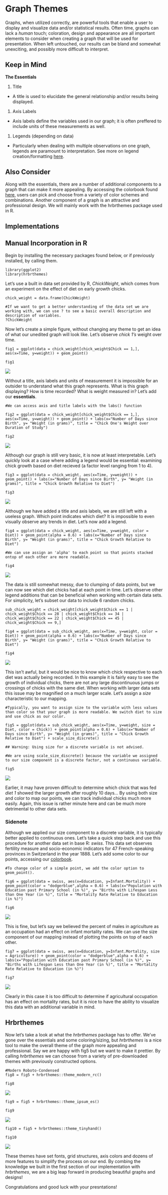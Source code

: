 Graph Themes
============

Graphs, when utilized correctly, are powerful tools that enable a user
to display and visualize data and/or statistical results. Often time,
graphs can lack a *human* touch; coloration, design and appearance are
all important elements to consider when creating a graph that will be
used for presentation. When left untouched, our results can be bland and
somewhat unexciting, and possibly more difficult to interpret.

Keep in Mind
------------

**The Essentials**

1.  Title

-   A title is used to elucidate the general relationship and/or results
    being displayed.

1.  Axis Labels

-   Axis labels define the variables used in our graph; it is often
    preffered to include units of these measurements as well.

1.  Legends (depending on data)

-   Particularly when dealing with multiple observations on one graph,
    legends are paramount to interpretation. See more on legend
    creation/formatting
    [here](https://lost-stats.github.io/Presentation/formatting_graph_legends.html).

Also Consider
-------------

Along with the essentials, there are a number of additional components
to a graph that can make it more appealing. By accessing the colorbook
found [here](http://sape.inf.usi.ch/quick-reference/ggplot2/colour),
users can pick and choose from a variety of color schemes and
combinations. Another component of a graph is an attractive and
professional design. We will mainly work with the hrbrthemes package
used in R.

Implementations
---------------

Manual Incorporation in R
-------------------------

Begin by installing the necessary packages found below, or if previously
installed, by calling them.

    library(ggplot2)
    library(hrbrthemes)

Let’s use a built in data set provided by R, *ChickWeight*, which comes
from an experiment on the effect of diet on early growth chicks.

    chick_weight = data.frame(ChickWeight)

    #If we want to get a better understanding of the data set we are working with, we can use ? to see a basic overall description and description of variables.
    ?ChickWeight

Now let’s create a simple figure, without changing any theme to get an
idea of what our unedited graph will look like. Let’s observe *chick
1’s* weight over time.

    fig1 = ggplot(data = chick_weight[chick_weight$Chick == 1,], aes(x=Time, y=weight)) + geom_point()

    fig1

![](graph_themes_files/figure-markdown_strict/unnamed-chunk-3-1.png)

Without a title, axis labels and units of measurement it is impossible
for an outsider to understand what this graph represents. What is this
graph displaying? How is time recorded? What is weight measured in?
Let’s add our **essentials**.

    #We can access axis and title labels with the labs() function

    fig2 = ggplot(data = chick_weight[chick_weight$Chick == 1,], aes(x=Time, y=weight)) + geom_point() + labs(x="Number of Days since Birth", y= "Weight (in grams)", title = "Chick One's Weight over Duration of Study")

    fig2

![](graph_themes_files/figure-markdown_strict/unnamed-chunk-4-1.png)

Although our graph is still very basic, it is now at least
interpretable. Let’s quickly look at a case where adding a legend would
be essential: examining chick growth based on diet recieved (a factor
level ranging from 1 to 4).

    fig3 = ggplot(data = chick_weight, aes(x=Time, y=weight)) + geom_point() + labs(x="Number of Days since Birth", y= "Weight (in grams)", title = "Chick Growth Relative to Diet")

    fig3

![](graph_themes_files/figure-markdown_strict/unnamed-chunk-5-1.png)

Although we have added a title and axis labels, we are still left with a
useless graph. Which point indicates which diet? It is impossible to
even visually observe any trends in diet. Let’s now add a legend.

    fig4 = ggplot(data = chick_weight, aes(x=Time, y=weight, color = Diet)) + geom_point(alpha = 0.6) + labs(x="Number of Days since Birth", y= "Weight (in grams)", title = "Chick Growth Relative to Diet")

    #We can use assign an 'alpha' to each point so that points stacked ontop of each other are more readable.

    fig4

![](graph_themes_files/figure-markdown_strict/unnamed-chunk-6-1.png)

The data is still somewhat messy, due to clumping of data points, but we
can now see which diet chicks had at each point in time. Let’s observe
other legend additions that can be beneficial when working with certain
data sets. For simplicity, let’s subset our data to include 6 random
chicks.

    sub_chick_weight = chick_weight[chick_weight$Chick == 1 | chick_weight$Chick == 28 | chick_weight$Chick == 34 | chick_weight$Chick == 22 | chick_weight$Chick == 45 | chick_weight$Chick == 9,]

    fig4 = ggplot(data = sub_chick_weight, aes(x=Time, y=weight, color = Diet)) + geom_point(alpha = 0.6) + labs(x="Number of Days since Birth", y= "Weight (in grams)", title = "Chick Growth Relative to Diet")

    fig4

![](graph_themes_files/figure-markdown_strict/unnamed-chunk-7-1.png)

This isn’t awful, but it would be nice to know which chick respective to
each diet was actually being recorded. In this example it is fairly easy
to see the growth of individual chicks, there are not any large
discontinuous jumps or crossings of chicks with the same diet. When
working with larger data sets this issue may be magnified on a much
larger scale. Let’s assign a *size* characteristic to our mapping.

    #Typically, you want to assign size to the variable with less values than color so that your graph is more readable. We switch diet to size and use chick as our color.

    fig5 = ggplot(data = sub_chick_weight, aes(x=Time, y=weight, size = Diet, color = Chick)) + geom_point(alpha = 0.6) + labs(x="Number of Days since Birth", y= "Weight (in grams)", title = "Chick Growth Relative to Diet") + scale_size_discrete()

    ## Warning: Using size for a discrete variable is not advised.

    #We are using scale_size_discrete() because the variable we assigned to our size component is a discrete factor, not a continuous variable.

    fig5

![](graph_themes_files/figure-markdown_strict/unnamed-chunk-8-1.png)

Earlier, it may have proven difficult to determine which chick that was
fed *diet 1* showed the larger growth after roughly 10 days… By using
both size and color to map our points, we can track individual chicks
much more easily. Again, this issue is rather minute here and can be
much more detrimental to other data sets.

### Sidenote

Although we applied our size component to a discrete variable, it is
typically better applied to continuous ones. Let’s take a quick step
back and use this procedure for another data set in base R: *swiss*.
This data set observes fertility measure and socio-economic indicators
for 47 French-speaking provinces in Switzerland in the year 1888. Let’s
add some color to our points, accessing our
[colorbook](http://sape.inf.usi.ch/quick-reference/ggplot2/colour).

    #To change color of a simple point, we add the color option to geom_point().

    fig6 = ggplot(data = swiss, aes(x=Education, y=Infant.Mortality)) + geom_point(color = "dodgerblue",alpha = 0.6) + labs(x="Population with Education past Primary School (in %)", y= "Births with Lifespan Less than One Year (in %)", title = "Mortality Rate Relative to Education (in %)")

    fig6

![](graph_themes_files/figure-markdown_strict/unnamed-chunk-9-1.png)

This is fine, but let’s say we believed the percent of males in
agriculture as an occupation had an effect on infant mortality rates. We
can use the size component of our mapping instead of plotting the points
on top of each other.

    fig7 = ggplot(data = swiss, aes(x=Education, y=Infant.Mortality, size = Agriculture)) + geom_point(color = "dodgerblue",alpha = 0.6) + labs(x="Population with Education past Primary School (in %)", y= "Births with Lifespan Less than One Year (in %)", title = "Mortality Rate Relative to Education (in %)")

    fig7

![](graph_themes_files/figure-markdown_strict/unnamed-chunk-10-1.png)

Clearly in this case it is too difficult to determine if agricultural
occupation has an effect on mortality rates, but it is nice to have the
ability to visualize this data with an additional variable in mind.

Hrbrthemes
----------

Now let’s take a look at what the *hrbrthemes* package has to offer.
We’ve gone over the essentials and some coloring/sizing, but
*hrbrthemes* is a nice tool to make the overall theme of the graph more
appealing and professional. Say we are happy with fig5 but we want to
make it prettier. By calling *hrbrthemes* we can choose from a variety
of pre-downloaded themes with previously constructed options.

    #Modern Roboto-Condensed
    fig8 = fig5 + hrbrthemes::theme_modern_rc()  

    fig8

![](graph_themes_files/figure-markdown_strict/unnamed-chunk-11-1.png)

    fig9 = fig5 + hrbrthemes::theme_ipsum_es()  

    fig9

![](graph_themes_files/figure-markdown_strict/unnamed-chunk-12-1.png)

    fig10 = fig5 + hrbrthemes::theme_tinyhand() 

    fig10

![](graph_themes_files/figure-markdown_strict/unnamed-chunk-13-1.png)

These themes have set fonts, grid structures, axis colors and dozens of
more features to simplify the process on our end. By combing the
knowledge we built in the first section of our implementation with
*hrbrthemes*, we are a big leap forward in producing beautiful graphs
and designs!

Congratulations and good luck with your presntations!
